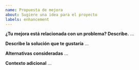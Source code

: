 ```yaml
---
name: Propuesta de mejora
about: Sugiere una idea para el proyecto
labels: enhancement
---
```


**¿Tu mejora está relacionada con un problema? Describe.**
...

**Describe la solución que te gustaría**
...

**Alternativas consideradas**
...

**Contexto adicional**
...
